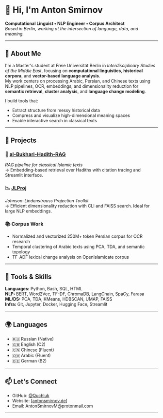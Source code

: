 # 👋 Hi, I'm Anton Smirnov

**Computational Linguist • NLP Engineer • Corpus Architect**  
_Based in Berlin, working at the intersection of language, data, and meaning._

---

## 🧠 About Me

I'm a Master's student at Freie Universität Berlin in *Interdisciplinary Studies of the Middle East*, focusing on **computational linguistics**, **historical corpora**, and **vector-based language analysis**.  
My work centers on processing Arabic, Persian, and Chinese texts using NLP pipelines, OCR, embeddings, and dimensionality reduction for **semantic retrieval**, **cluster analysis**, and **language change modeling**.

I build tools that:
- Extract structure from messy historical data
- Compress and visualize high-dimensional meaning spaces
- Enable interactive search in classical texts

---

## 🔧 Projects

### 🕌 [al-Bukhari-Hadith-RAG](https://github.com/Quchluk/al-Bukhari-Hadith-RAG)
_RAG pipeline for classical Islamic texts_  
→ Embedding-based retrieval over Hadiths with citation tracing and Streamlit interface.

### 📉 [JLProj](https://github.com/Quchluk/jlproj)
_Johnson–Lindenstrauss Projection Toolkit_  
→ Efficient dimensionality reduction with CLI and FAISS search. Ideal for large NLP embeddings.

### 📚 Corpus Work
- Normalized and vectorized 250M+ token Persian corpus for OCR research
- Temporal clustering of Arabic texts using PCA, TDA, and semantic topology
- TF-ADF lexical change analysis on OpenIslamicate corpus

---

## 🧰 Tools & Skills

**Languages:** Python, Bash, SQL, HTML  
**NLP:** BERT, Word2Vec, TF-DF, ChromaDB, LangChain, SpaCy, Farasa  
**ML/DS:** PCA, TDA, KMeans, HDBSCAN, UMAP, FAISS  
**Infra:** Git, Jupyter, Docker, Hugging Face, Streamlit

---

## 🌍 Languages

- 🇷🇺 Russian (Native)
- 🇬🇧 English (C2)
- 🇨🇳 Chinese (Fluent) 
- 🇴🇲 Arabic (Fluent)
- 🇩🇪 German (B2)   

---

## 📫 Let's Connect

- GitHub: [@Quchluk](https://github.com/Quchluk)  
- Website: [[antonsmirnov.de](https://www.antonsmirnov.de)]
- Email: AntonSmirnovM@protonmail.com

---
